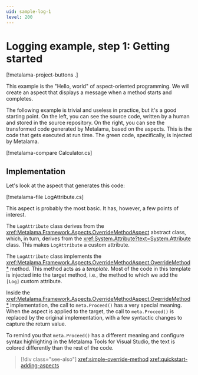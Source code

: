 ```yaml
---
uid: sample-log-1
level: 200
---
```


# Logging example, step 1: Getting started

[!metalama-project-buttons .]

This example is the "Hello, world" of aspect-oriented programming. We will create an aspect that displays a message when a method starts and completes.

The following example is trivial and useless in practice, but it's a good starting point. On the left, you can see the source code, written by a human and stored in the source repository. On the right, you can see the transformed code generated by Metalama, based on the aspects. This is the code that gets executed at run time. The green code, specifically, is injected by Metalama.

[!metalama-compare Calculator.cs]

## Implementation

Let's look at the aspect that generates this code:

[!metalama-file LogAttribute.cs]

This aspect is probably the most basic. It has, however, a few points of interest.

The `LogAttribute` class derives from the <xref:Metalama.Framework.Aspects.OverrideMethodAspect> abstract class, which, in turn, derives from the <xref:System.Attribute?text=System.Attribute> class. This makes `LogAttribute` a custom attribute.

The `LogAttribute` class implements the <xref:Metalama.Framework.Aspects.OverrideMethodAspect.OverrideMethod*> method. This method acts as a _template_. Most of the code in this template is injected into the target method, i.e., the method to which we add the `[Log]` custom attribute.

Inside the <xref:Metalama.Framework.Aspects.OverrideMethodAspect.OverrideMethod*> implementation, the call to `meta.Proceed()` has a very special meaning. When the aspect is applied to the target, the call to `meta.Proceed()` is replaced by the original implementation, with a few syntactic changes to capture the return value.

To remind you that `meta.Proceed()` has a different meaning and configure syntax highlighting in the Metalama Tools for Visual Studio, the text is colored differently than the rest of the code.

> [!div class="see-also"]
> <xref:simple-override-method>
> <xref:quickstart-adding-aspects>
